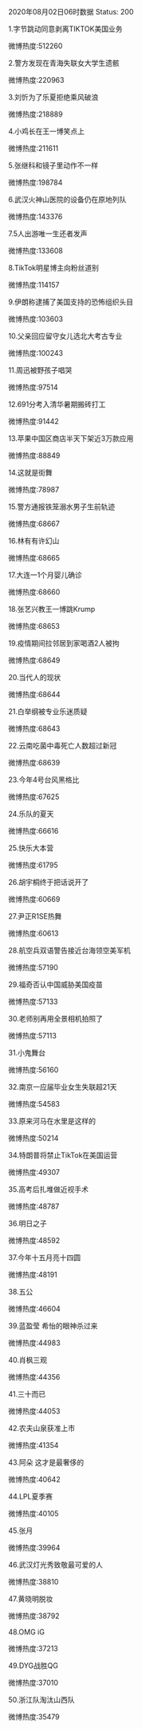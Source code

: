 2020年08月02日06时数据
Status: 200

1.字节跳动同意剥离TIKTOK美国业务

微博热度:512260

2.警方发现在青海失联女大学生遗骸

微博热度:220963

3.刘忻为了乐夏拒绝乘风破浪

微博热度:218889

4.小鸡长在王一博笑点上

微博热度:211611

5.张继科和镜子里动作不一样

微博热度:198784

6.武汉火神山医院的设备仍在原地列队

微博热度:143376

7.5人出游唯一生还者发声

微博热度:133608

8.TikTok明星博主向粉丝道别

微博热度:114157

9.伊朗称逮捕了美国支持的恐怖组织头目

微博热度:103603

10.父亲回应留守女儿选北大考古专业

微博热度:100243

11.周迅被野孩子唱哭

微博热度:97514

12.691分考入清华暑期搬砖打工

微博热度:91442

13.苹果中国区商店半天下架近3万款应用

微博热度:88849

14.这就是街舞

微博热度:78987

15.警方通报铁笼溺水男子生前轨迹

微博热度:68667

16.林有有许幻山

微博热度:68665

17.大连一1个月婴儿确诊

微博热度:68660

18.张艺兴教王一博跳Krump

微博热度:68653

19.疫情期间拉邻居到家喝酒2人被拘

微博热度:68649

20.当代人的现状

微博热度:68644

21.白举纲被专业乐迷质疑

微博热度:68643

22.云南吃菌中毒死亡人数超过新冠

微博热度:68639

23.今年4号台风黑格比

微博热度:67625

24.乐队的夏天

微博热度:66616

25.快乐大本营

微博热度:61795

26.胡宇桐终于把话说开了

微博热度:60669

27.尹正R1SE热舞

微博热度:60613

28.航空兵双语警告接近台海领空美军机

微博热度:57190

29.福奇否认中国威胁美国疫苗

微博热度:57133

30.老师别再用全景相机拍照了

微博热度:57113

31.小鬼舞台

微博热度:56160

32.南京一应届毕业女生失联超21天

微博热度:54583

33.原来河马在水里是这样的

微博热度:50214

34.特朗普将禁止TikTok在美国运营

微博热度:49307

35.高考后扎堆做近视手术

微博热度:48787

36.明日之子

微博热度:48592

37.今年十五月亮十四圆

微博热度:48191

38.五公

微博热度:46604

39.蓝盈莹 希怡的眼神杀过来

微博热度:44983

40.肖枫三观

微博热度:44356

41.三十而已

微博热度:44053

42.农夫山泉获准上市

微博热度:41354

43.阿朵 这才是最奢侈的

微博热度:40642

44.LPL夏季赛

微博热度:40105

45.张月

微博热度:39964

46.武汉灯光秀致敬最可爱的人

微博热度:38810

47.黄晓明脱妆

微博热度:38792

48.OMG iG

微博热度:37213

49.DYG战胜QG

微博热度:37010

50.浙江队淘汰山西队

微博热度:35479

